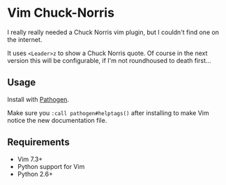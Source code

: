 Vim Chuck-Norris
================

I really really needed a Chuck Norris vim plugin, but I couldn't find one on
the internet.

It uses `<Leader>z` to show a Chuck Norris quote.
Of course in the next version this will be configurable, if I'm not roundhoused
to death first... 


Usage
-----

Install with [Pathogen](https://github.com/tpope/vim-pathogen).

Make sure you `:call pathogen#helptags()` after installing to make Vim notice
the new documentation file.

Requirements
------------

* Vim 7.3+
* Python support for Vim
* Python 2.6+

